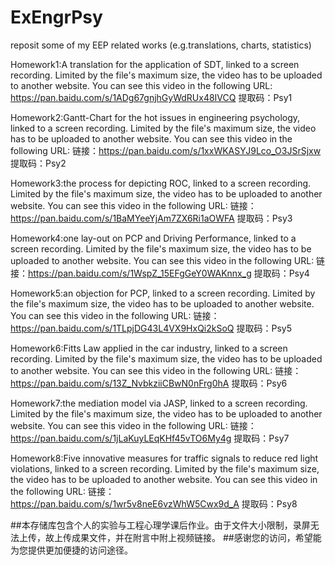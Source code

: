 # ExEngrPsy
reposit some of my EEP related works (e.g.translations, charts, statistics)

Homework1:A translation for the application of SDT, linked to a screen recording.
Limited by the file's maximum size, the video has to be uploaded to another website. You can see this video in the following URL:
https://pan.baidu.com/s/1ADg67gnjhGyWdRUx48IVCQ 
提取码：Psy1

Homework2:Gantt-Chart for the hot issues in engineering psychology, linked to a screen recording.
Limited by the file's maximum size, the video has to be uploaded to another website. You can see this video in the following URL:
链接：https://pan.baidu.com/s/1xxWKASYJ9Lco_O3JSrSjxw 
提取码：Psy2

Homework3:the process for depicting ROC, linked to a screen recording.
Limited by the file's maximum size, the video has to be uploaded to another website. You can see this video in the following URL:
链接：https://pan.baidu.com/s/1BaMYeeYjAm7ZX6Ri1aOWFA 
提取码：Psy3

Homework4:one lay-out on PCP and Driving Performance, linked to a screen recording.
Limited by the file's maximum size, the video has to be uploaded to another website. You can see this video in the following URL:
链接：https://pan.baidu.com/s/1WspZ_15EFgGeY0WAKnnx_g 
提取码：Psy4

Homework5:an objection for PCP, linked to a screen recording.
Limited by the file's maximum size, the video has to be uploaded to another website. You can see this video in the following URL:
链接：https://pan.baidu.com/s/1TLpjDG43L4VX9HxQi2kSoQ 
提取码：Psy5

Homework6:Fitts Law applied in the car industry, linked to a screen recording.
Limited by the file's maximum size, the video has to be uploaded to another website. You can see this video in the following URL:
链接：https://pan.baidu.com/s/13Z_NvbkziiCBwN0nFrg0hA 
提取码：Psy6 

Homework7:the mediation model via JASP, linked to a screen recording.
Limited by the file's maximum size, the video has to be uploaded to another website. You can see this video in the following URL:
链接：https://pan.baidu.com/s/1jLaKuyLEqKHf45vTO6My4g 
提取码：Psy7 

Homework8:Five innovative measures for traffic signals to reduce red light violations, linked to a screen recording.
Limited by the file's maximum size, the video has to be uploaded to another website. You can see this video in the following URL:
链接：https://pan.baidu.com/s/1wr5v8neE6vzWhW5Cwx9d_A 
提取码：Psy8

##本存储库包含个人的实验与工程心理学课后作业。由于文件大小限制，录屏无法上传，故上传成果文件，并在附言中附上视频链接。
##感谢您的访问，希望能为您提供更加便捷的访问途径。
